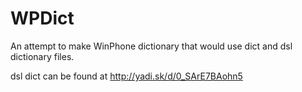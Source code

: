 WPDict
======

An attempt to make WinPhone dictionary that would use dict and dsl dictionary files.

dsl dict can be found at http://yadi.sk/d/0_SArE7BAohn5